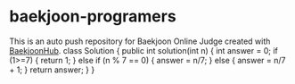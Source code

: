 # baekjoon-programers
This is an auto push repository for Baekjoon Online Judge created with [BaekjoonHub](https://github.com/BaekjoonHub/BaekjoonHub).
class Solution {
    public int solution(int n) {
        int answer = 0;
        if (1>=7) {
            return 1;
        } else if (n % 7 == 0) {
            answer = n/7;
        } else {
            answer = n/7 + 1;
        }
        return answer;
    }
}
